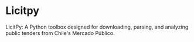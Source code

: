 # Licitpy

LicitPy: A Python toolbox designed for downloading, parsing, and analyzing public tenders from Chile's Mercado Público.
